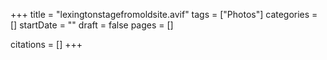 +++
title = "lexingtonstagefromoldsite.avif"
tags = ["Photos"]
categories = []
startDate = ""
draft = false
pages = []

citations = []
+++
